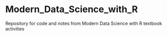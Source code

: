 # Modern_Data_Science_with_R
Repository for code and notes from Modern Data Science with R textbook activities
